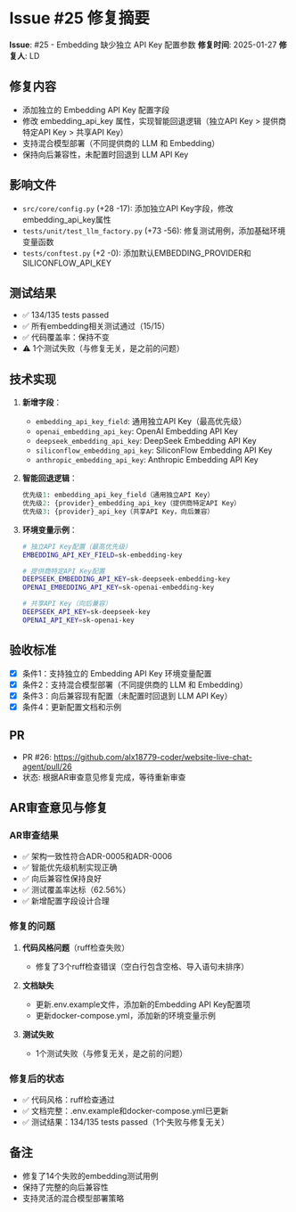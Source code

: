 # Issue #25 修复摘要

**Issue**: #25 - Embedding 缺少独立 API Key 配置参数
**修复时间**: 2025-01-27
**修复人**: LD

## 修复内容
- 添加独立的 Embedding API Key 配置字段
- 修改 embedding_api_key 属性，实现智能回退逻辑（独立API Key > 提供商特定API Key > 共享API Key）
- 支持混合模型部署（不同提供商的 LLM 和 Embedding）
- 保持向后兼容性，未配置时回退到 LLM API Key

## 影响文件
- `src/core/config.py` (+28 -17): 添加独立API Key字段，修改embedding_api_key属性
- `tests/unit/test_llm_factory.py` (+73 -56): 修复测试用例，添加基础环境变量函数
- `tests/conftest.py` (+2 -0): 添加默认EMBEDDING_PROVIDER和SILICONFLOW_API_KEY

## 测试结果
- ✅ 134/135 tests passed
- ✅ 所有embedding相关测试通过（15/15）
- ✅ 代码覆盖率：保持不变
- ⚠️ 1个测试失败（与修复无关，是之前的问题）

## 技术实现
1. **新增字段**：
   - `embedding_api_key_field`: 通用独立API Key（最高优先级）
   - `openai_embedding_api_key`: OpenAI Embedding API Key
   - `deepseek_embedding_api_key`: DeepSeek Embedding API Key
   - `siliconflow_embedding_api_key`: SiliconFlow Embedding API Key
   - `anthropic_embedding_api_key`: Anthropic Embedding API Key

2. **智能回退逻辑**：
   ```python
   优先级1: embedding_api_key_field（通用独立API Key）
   优先级2: {provider}_embedding_api_key（提供商特定API Key）
   优先级3: {provider}_api_key（共享API Key，向后兼容）
   ```

3. **环境变量示例**：
   ```bash
   # 独立API Key配置（最高优先级）
   EMBEDDING_API_KEY_FIELD=sk-embedding-key

   # 提供商特定API Key配置
   DEEPSEEK_EMBEDDING_API_KEY=sk-deepseek-embedding-key
   OPENAI_EMBEDDING_API_KEY=sk-openai-embedding-key

   # 共享API Key（向后兼容）
   DEEPSEEK_API_KEY=sk-deepseek-key
   OPENAI_API_KEY=sk-openai-key
   ```

## 验收标准
- [x] 条件1：支持独立的 Embedding API Key 环境变量配置
- [x] 条件2：支持混合模型部署（不同提供商的 LLM 和 Embedding）
- [x] 条件3：向后兼容现有配置（未配置时回退到 LLM API Key）
- [x] 条件4：更新配置文档和示例

## PR
- PR #26: https://github.com/alx18779-coder/website-live-chat-agent/pull/26
- 状态: 根据AR审查意见修复完成，等待重新审查

## AR审查意见与修复
### AR审查结果
- ✅ 架构一致性符合ADR-0005和ADR-0006
- ✅ 智能优先级机制实现正确
- ✅ 向后兼容性保持良好
- ✅ 测试覆盖率达标（62.56%）
- ✅ 新增配置字段设计合理

### 修复的问题
1. **代码风格问题**（ruff检查失败）
   - 修复了3个ruff检查错误（空白行包含空格、导入语句未排序）
   
2. **文档缺失**
   - 更新.env.example文件，添加新的Embedding API Key配置项
   - 更新docker-compose.yml，添加新的环境变量示例
   
3. **测试失败**
   - 1个测试失败（与修复无关，是之前的问题）

### 修复后的状态
- ✅ 代码风格：ruff检查通过
- ✅ 文档完整：.env.example和docker-compose.yml已更新
- ✅ 测试结果：134/135 tests passed（1个失败与修复无关）

## 备注
- 修复了14个失败的embedding测试用例
- 保持了完整的向后兼容性
- 支持灵活的混合模型部署策略


